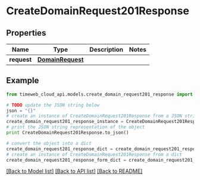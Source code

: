 # CreateDomainRequest201Response


## Properties
Name | Type | Description | Notes
------------ | ------------- | ------------- | -------------
**request** | [**DomainRequest**](DomainRequest.md) |  | 

## Example

```python
from timeweb_cloud_api.models.create_domain_request201_response import CreateDomainRequest201Response

# TODO update the JSON string below
json = "{}"
# create an instance of CreateDomainRequest201Response from a JSON string
create_domain_request201_response_instance = CreateDomainRequest201Response.from_json(json)
# print the JSON string representation of the object
print CreateDomainRequest201Response.to_json()

# convert the object into a dict
create_domain_request201_response_dict = create_domain_request201_response_instance.to_dict()
# create an instance of CreateDomainRequest201Response from a dict
create_domain_request201_response_form_dict = create_domain_request201_response.from_dict(create_domain_request201_response_dict)
```
[[Back to Model list]](../README.md#documentation-for-models) [[Back to API list]](../README.md#documentation-for-api-endpoints) [[Back to README]](../README.md)


